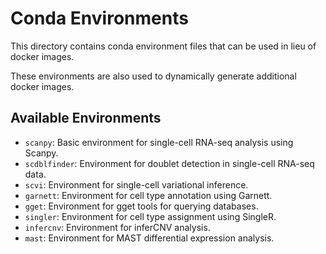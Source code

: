 # Conda Environments
This directory contains conda environment files that can be used in lieu of docker images.

These environments are also used to dynamically generate additional docker images.

## Available Environments
- `scanpy`: Basic environment for single-cell RNA-seq analysis using Scanpy.
- `scdblfinder`: Environment for doublet detection in single-cell RNA-seq data.
- `scvi`: Environment for single-cell variational inference.
- `garnett`: Environment for cell type annotation using Garnett.
- `gget`: Environment for gget tools for querying databases.
- `singler`: Environment for cell type assignment using SingleR.
- `infercnv`: Environment for inferCNV analysis.
- `mast`: Environment for MAST differential expression analysis.
